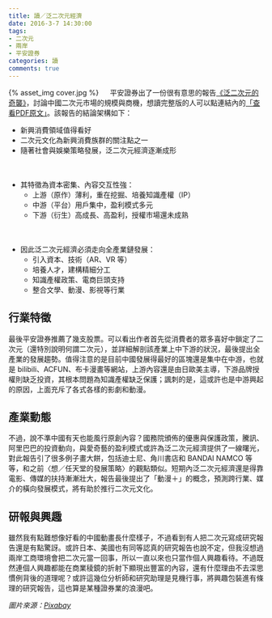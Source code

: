 ```yaml
---
title: 讀／泛二次元經濟
date: 2016-3-7 14:30:00
tags: 
- 二次元
- 兩岸
- 平安證券
categories: 讀
comments: true
---
```

{% asset_img cover.jpg %}
　
平安證券出了一份很有意思的報告[《泛二次元的奇襲》](http://data.eastmoney.com/report/20160223/cl,APPH2cknV3JHReport.html)，討論中國二次元市場的規模與商機，想讀完整版的人可以點連結內的[「查看PDF原文」](http://pdf.dfcfw.com/pdf/H3_AP201602230013577782_1.pdf)。該報告的結論架構如下：<!--more-->

* 新興消費領域值得看好
* 二次元文化為新興消費族群的關注點之一
* 隨著社會與娛樂策略發展，泛二次元經濟逐漸成形

　
* 其特徵為資本密集、內容交互性強：
  * 上游（原作）薄利，重在挖掘、培養知識產權（IP）
  * 中游（平台）用戶集中，盈利模式多元
  * 下游（衍生）高成長、高盈利，授權市場還未成熟

　
* 因此泛二次元經濟必須走向全產業鏈發展：
  * 引入資本、技術（AR、VR 等）
  * 培養人才，建構精細分工
  * 知識產權政策、電商巨頭支持
  * 整合文學、動漫、影視等行業

## 行業特徵
最後平安證券推薦了幾支股票。可以看出作者首先從消費者的眾多喜好中鎖定了二次元（還特別說明何謂二次元），並詳細解剖該產業上中下游的狀況，最後提出全產業的發展趨勢。值得注意的是目前中國發展得最好的區塊還是集中在中游，也就是 bilibili、ACFUN、布卡漫畫等網站，上游內容還是由日歐美主導，下游品牌授權則缺乏投資，其根本問題為知識產權缺乏保護；諷刺的是，這或許也是中游興起的原因，上面充斥了各式各樣的影劇和動漫。

## 產業動態
不過，說不準中國有天也能風行原創內容？國務院頒佈的優惠與保護政策，騰訊、阿里巴巴的投資動向，與愛奇藝的盈利模式或許為泛二次元經濟提供了一線曙光，對此報告引了很多例子畫大餅，包括迪士尼、角川書店和 BANDAI NAMCO 等等，和之前〈想／任天堂的發展策略〉的觀點類似。短期內泛二次元經濟還是得靠電影、傳媒的扶持漸漸壯大，報告最後提出了「動漫＋」的概念，預測跨行業、媒介的橫向發展模式，將有助於推行二次元文化。

## 研報與興趣
雖然我有點難想像好看的中國動畫長什麼樣子，不過看到有人把二次元寫成研究報告還是有點驚訝。或許日本、美國也有同等認真的研究報告也說不定，但我沒想過兩岸工商環境會把二次元當一回事，所以一直以來也只當作個人興趣看待。不過既然連個人興趣都能在商業稜鏡的折射下顯現出豐富的內容，還有什麼理由不去深思慣例背後的道理呢？或許這幾位分析師和研究助理是見機行事，將興趣包裝進有條理的研究報告，這也算是某種證券業的浪漫吧。

*圖片來源：[Pixabay](https://www.pexels.com/)*